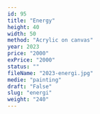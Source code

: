 ```yaml
---
id: 95
title: "Energy"
height: 40
width: 50
method: "Acrylic on canvas"
year: 2023
price: "2000"
exPrice: "2000"
status: ""
fileName: "2023-energi.jpg"
medie: "painting"
draft: "False"
slug: "energi"
weight: "240"
---
```

